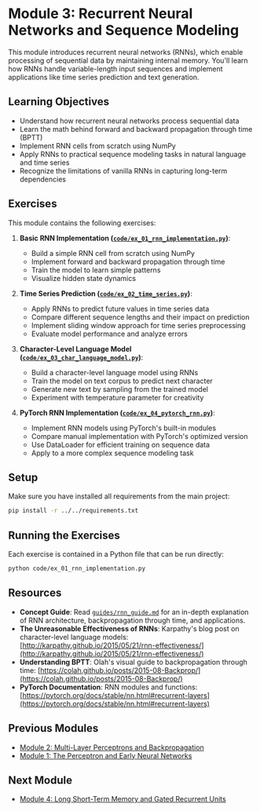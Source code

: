 # Module 3: Recurrent Neural Networks and Sequence Modeling

This module introduces recurrent neural networks (RNNs), which enable processing of sequential data by maintaining internal memory. You'll learn how RNNs handle variable-length input sequences and implement applications like time series prediction and text generation.

## Learning Objectives

- Understand how recurrent neural networks process sequential data
- Learn the math behind forward and backward propagation through time (BPTT)
- Implement RNN cells from scratch using NumPy
- Apply RNNs to practical sequence modeling tasks in natural language and time series
- Recognize the limitations of vanilla RNNs in capturing long-term dependencies

## Exercises

This module contains the following exercises:

1. **Basic RNN Implementation ([`code/ex_01_rnn_implementation.py`](code/ex_01_rnn_implementation.py))**:

   - Build a simple RNN cell from scratch using NumPy
   - Implement forward and backward propagation through time
   - Train the model to learn simple patterns
   - Visualize hidden state dynamics

2. **Time Series Prediction ([`code/ex_02_time_series.py`](code/ex_02_time_series.py))**:

   - Apply RNNs to predict future values in time series data
   - Compare different sequence lengths and their impact on prediction
   - Implement sliding window approach for time series preprocessing
   - Evaluate model performance and analyze errors

3. **Character-Level Language Model ([`code/ex_03_char_language_model.py`](code/ex_03_char_language_model.py))**:

   - Build a character-level language model using RNNs
   - Train the model on text corpus to predict next character
   - Generate new text by sampling from the trained model
   - Experiment with temperature parameter for creativity

4. **PyTorch RNN Implementation ([`code/ex_04_pytorch_rnn.py`](code/ex_04_pytorch_rnn.py))**:
   - Implement RNN models using PyTorch's built-in modules
   - Compare manual implementation with PyTorch's optimized version
   - Use DataLoader for efficient training on sequence data
   - Apply to a more complex sequence modeling task

## Setup

Make sure you have installed all requirements from the main project:

```bash
pip install -r ../../requirements.txt
```

## Running the Exercises

Each exercise is contained in a Python file that can be run directly:

```bash
python code/ex_01_rnn_implementation.py
```

## Resources

- **Concept Guide**: Read [`guides/rnn_guide.md`](guides/rnn_guide.md) for an in-depth explanation of RNN architecture, backpropagation through time, and applications.
- **The Unreasonable Effectiveness of RNNs**: Karpathy's blog post on character-level language models: [http://karpathy.github.io/2015/05/21/rnn-effectiveness/](http://karpathy.github.io/2015/05/21/rnn-effectiveness/)
- **Understanding BPTT**: Olah's visual guide to backpropagation through time: [https://colah.github.io/posts/2015-08-Backprop/](https://colah.github.io/posts/2015-08-Backprop/)
- **PyTorch Documentation**: RNN modules and functions: [https://pytorch.org/docs/stable/nn.html#recurrent-layers](https://pytorch.org/docs/stable/nn.html#recurrent-layers)

## Previous Modules

- [Module 2: Multi-Layer Perceptrons and Backpropagation](../module2/README.md)
- [Module 1: The Perceptron and Early Neural Networks](../module1/README.md)

## Next Module

- [Module 4: Long Short-Term Memory and Gated Recurrent Units](../module4/README.md)
